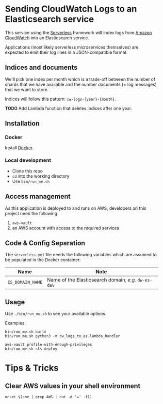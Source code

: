 # Sending CloudWatch Logs to an Elasticsearch service

This service using the [Serverless](https://serverless.com/) framework will
index logs from [Amazon CloudWatch](https://aws.amazon.com/cloudwatch/) into an
Elasticsearch service.

Applications (most likely serverless microservices themselves) are expected to
emit their log lines in a JSON-compatible format.

## Indices and documents

We'll pick one index per month which is a trade-off between the number
of shards that we have available and the number documents (= log messages)
that we want to store.

Indices will follow this pattern: `cw-logs-{year}-{month}`.

**TODO** Add Lambda function that deletes indices after one year.

## Installation

### Docker

Install [Docker](https://docs.docker.com/install/).

### Local development

* Clone this repo
* `cd` into the working directory
* Use `bin/run_me.sh`

## Access management
As this application is deployed to and runs on AWS, developers on this project
need the following:
1. `aws-vault`
2. an AWS account with access to the required services

## Code & Config Separation
The `serverless.yml` file needs the following variables which are assumed to
be populated in the Docker container:

Name | Note
----|----
`ES_DOMAIN_NAME` | Name of the Elasticsearch domain, _e.g._ `dw-es-dev`

## Usage

Use `./bin/run_me.sh` to see your available options.

Examples:
```shell
bin/run_me.sh build
bin/run_me.sh python3 -m cw_logs_to_es.lambda_handler

aws-vault profile-with-enough-privileges
bin/run_me.sh sls-deploy
```

# Tips & Tricks

## Clear AWS values in your shell environment
    unset $(env | grep AWS | cut -d '=' -f1)
